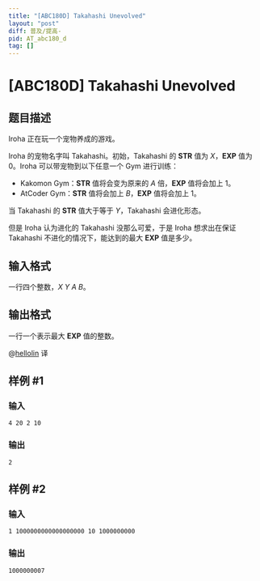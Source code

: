 ```yaml
---
title: "[ABC180D] Takahashi Unevolved"
layout: "post"
diff: 普及/提高-
pid: AT_abc180_d
tag: []
---
```


# [ABC180D] Takahashi Unevolved

## 题目描述

Iroha 正在玩一个宠物养成的游戏。

Iroha 的宠物名字叫 Takahashi。初始，Takahashi 的 **STR** 值为 $X$，**EXP** 值为 $0$。Iroha 可以带宠物到以下任意一个 Gym 进行训练：

- Kakomon Gym：**STR** 值将会变为原来的 $A$ 倍，**EXP** 值将会加上 $1$。
- AtCoder Gym：**STR** 值将会加上 $B$，**EXP** 值将会加上 $1$。

当 Takahashi 的 **STR** 值大于等于 $Y$，Takahashi 会进化形态。

但是 Iroha 认为进化的 Takahashi 没那么可爱，于是 Iroha 想求出在保证 Takahashi 不进化的情况下，能达到的最大 **EXP** 值是多少。

## 输入格式

一行四个整数，$X\ Y\ A\ B$。

## 输出格式

一行一个表示最大 **EXP** 值的整数。

@[hellolin](/user/751017) 译

## 样例 #1

### 输入

```
4 20 2 10
```

### 输出

```
2
```

## 样例 #2

### 输入

```
1 1000000000000000000 10 1000000000
```

### 输出

```
1000000007
```

